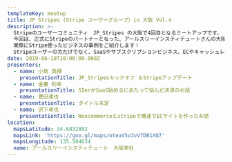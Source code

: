 ```yaml
---
templateKey: meetup
title: JP_Stripes (Stripe ユーザーグループ）in 大阪 Vol.4
description: >-
  Stripeのユーザーコミュニティ　JP_Stripes の大阪で4回目となるミートアップです。
  今回は、正式にStripeのパートナーとなった、アールスリーインスティテュートさんの大阪オフィスを会場に開催致します！
  実際にStripe使ったビジネスの事例をご紹介します！ 
  Stripeユーザーの方だけでなく、SaaSやサブスクリプションビジネス、ECやキャッシュレス全般にご興味ある方のご参加をお待ちしています。
date: 2019-06-18T10:00:00.000Z
presenters:
  - name: 小島 英揮
    presentationTitle: JP_Stripesキックオフ ＆Stripeアップデート
  - name: 金春 利幸
    presentationTitle: SIerがSaaS始めるにあたって悩んだ決済のお話
  - name: 豊田達也
    presentationTitle: タイトル未定
  - name: 沢下卓也
    presentationTitle: Woocommerceとstripeで爆速でECサイトを作ったお話
location:
  mapsLatitude: 34.6832802
  mapsLink: 'https://goo.gl/maps/oteaV5o3vVfDB1XQ7'
  mapsLongitude: 135.504634
  name: アールスリーインスティテュート　大阪本社
---
```


